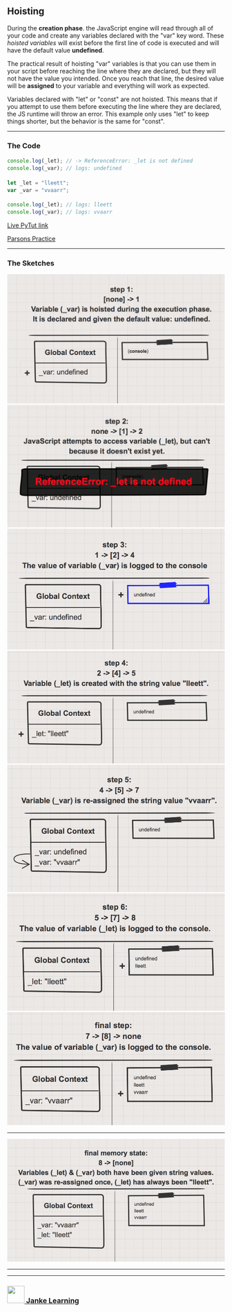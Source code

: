 ## Hoisting

During the __creation phase__. the JavaScript engine will read through all of your code and create any variables declared with the "var" key word.  These _hoisted variables_ will exist before the first line of code is executed and will have the default value __undefined__.  

The practical result of hoisting "var" variables is that you can use them in your script before reaching the line where they are declared, but they will not have the value you intended.  Once you reach that line, the desired value will be __assigned__ to your variable and everything will work as expected.


Variables declared with "let" or "const" are not hoisted.  This means that if you attempt to use them before executing the line where they are declared, the JS runtime will throw an error.  This example only uses "let" to keep things shorter, but the behavior is the same for "const".


___
 
### The Code

```js
console.log(_let); // -> ReferenceError: _let is not defined
console.log(_var); // logs: undefined

let _let = "lleett";
var _var = "vvaarr";

console.log(_let); // logs: lleett
console.log(_var); // logs: vvaarr
```

[Live PyTut link](https://goo.gl/RDz7Ft)

[Parsons Practice](https://elewa-academy.github.io/parsons/examples-to-study/variables-and-types.html#hoisting)

___

### The Sketches

![](./step-1.png)
![](./step-2.png)
![](./step-3.png)
![](./step-4.png)
![](./step-5.png)
![](./step-6.png)
![](./step-final.png)

___

![](./final-state.png)


___
___
### <a href="http://janke-learning.org" target="_blank"><img src="https://user-images.githubusercontent.com/18554853/50098409-22575780-021c-11e9-99e1-962787adaded.png" width="40" height="40"></img> Janke Learning</a>
